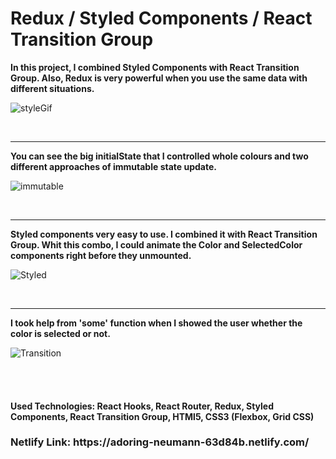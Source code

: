 <h1>Redux / Styled Components / React Transition Group</h1>

<strong>In this project, I combined Styled Components with React Transition Group. Also, Redux is very powerful when you use the same data with different situations.</strong>

![styleGif](https://user-images.githubusercontent.com/57728302/73719775-617d8c00-46ee-11ea-9718-07e10b05ed50.gif)


<br/>

<hr/> 

<strong>You can see the big initialState that I controlled whole colours and two different approaches of immutable state update.</strong>

![immutable](https://user-images.githubusercontent.com/57728302/73808315-736a3800-479d-11ea-85ab-01270e238976.JPG)

<br/>

<hr/> 

<strong>Styled components very easy to use. I combined it with React Transition Group. Whit this combo, I could animate the Color and SelectedColor components right before they unmounted. </strong>

![Styled](https://user-images.githubusercontent.com/57728302/73719608-f2079c80-46ed-11ea-8cd5-ca6f6cbb8111.JPG)

<br/>

<hr/> 


<strong>I took help from 'some' function when I showed the user whether the color is selected or not. </strong>

![Transition](https://user-images.githubusercontent.com/57728302/73720283-93432280-46ef-11ea-8953-85066268b4bd.JPG)


<br/>

<br/>

<h4>Used Technologies: React Hooks, React Router, Redux, Styled Components, React Transition Group, HTMl5, CSS3 (Flexbox, Grid CSS) </h4>
<h3>Netlify Link: https://adoring-neumann-63d84b.netlify.com/</h3>
